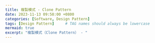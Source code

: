 ```yaml
---
title: 複製模式 - Clone Pattern
date: 2023-11-13 09:58:00 +0800
categories: [Software, Design Pattern]
tags: [Design Pattern]     # TAG names should always be lowercase
mermaid: true
excerpt: "複製模式（Clone Pattern） - "
---
```

